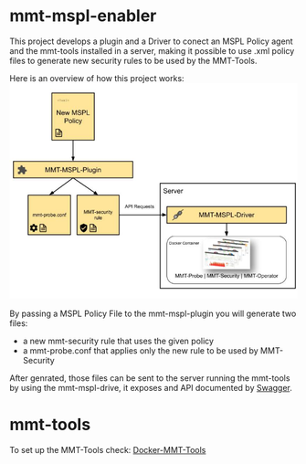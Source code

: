 # mmt-mspl-enabler

This project develops a plugin and a Driver to conect an MSPL Policy agent and the mmt-tools installed in a server, making it possible to use .xml policy files to generate new security rules to be used by the MMT-Tools.

Here is an overview of how this project works:
<img src="imgs/Cerberus-MMT%20Doc.jpg"/>

By passing a MSPL Policy File to the mmt-mspl-plugin you will generate two files: 
* a new mmt-security rule that uses the given policy 
* a mmt-probe.conf that applies only the new rule to be used by MMT-Security

After genrated, those files can be sent to the server running the mmt-tools by using the mmt-mspl-drive, it exposes and API documented by [Swagger](https://swagger.io/).

# mmt-tools

To set up the MMT-Tools check: [Docker-MMT-Tools]([https://swagger.io/](https://github.com/Montimage/mmt-mspl-enabler/tree/main/mmt-mspl-driver/Docker-MMT-Tools))
